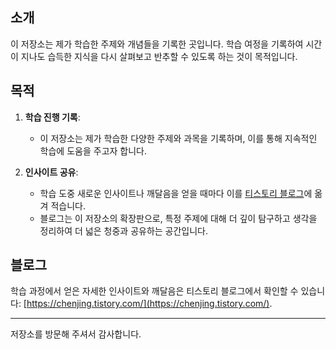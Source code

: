 ## 소개

이 저장소는 제가 학습한 주제와 개념들을 기록한 곳입니다. 학습 여정을 기록하여 시간이 지나도 습득한 지식을 다시 살펴보고 반추할 수 있도록 하는 것이 목적입니다.

## 목적

1. **학습 진행 기록**:
   - 이 저장소는 제가 학습한 다양한 주제와 과목을 기록하며, 이를 통해 지속적인 학습에 도움을 주고자 합니다.

2. **인사이트 공유**:
   - 학습 도중 새로운 인사이트나 깨달음을 얻을 때마다 이를 [티스토리 블로그](https://chenjing.tistory.com/)에 옮겨 적습니다.
   - 블로그는 이 저장소의 확장판으로, 특정 주제에 대해 더 깊이 탐구하고 생각을 정리하여 더 넓은 청중과 공유하는 공간입니다.

## 블로그

학습 과정에서 얻은 자세한 인사이트와 깨달음은 티스토리 블로그에서 확인할 수 있습니다: [https://chenjing.tistory.com/](https://chenjing.tistory.com/).

---

저장소를 방문해 주셔서 감사합니다.
